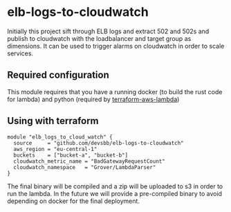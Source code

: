 # elb-logs-to-cloudwatch

Initially this project sift through ELB logs and extract 502 and 502s and publish to cloudwatch with the
loadbalancer and target group as dimensions. It can be used to trigger alarms on cloudwatch in order to scale
services.

## Required configuration
This module requires that you have a running docker (to build the rust code for lambda) and
python (required by [terraform-aws-lambda](https://github.com/claranet/terraform-aws-lambda))

## Using with terraform
```hcl
module "elb_logs_to_cloud_watch" {
  source     = "github.com/devsbb/elb-logs-to-cloudwatch"
  aws_region = "eu-central-1"
  buckets    = ["bucket-a", "bucket-b"]
  cloudwatch_metric_name = "BadGatewayRequestCount"
  cloudwatch_namespace   = "Grover/LambdaParser"
}
```
The final binary will be compiled and a zip will be uploaded to s3 in order to run the lambda.
In the future we will provide a pre-compiled binary to avoid depending on docker for the final deployment.
